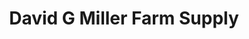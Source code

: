 ---
title: "David G Miller Farm Supply"
url: /zionville/david-g-miller-farm-supply/
shop: Landwirtschaftlich
---